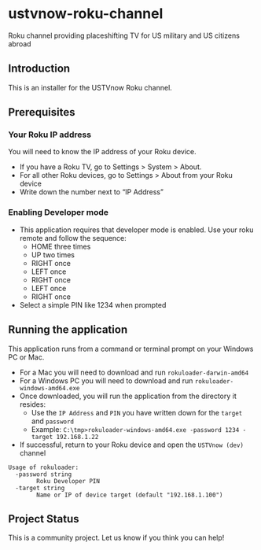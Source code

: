 # ustvnow-roku-channel
Roku channel providing placeshifting TV for US military and US citizens abroad

## Introduction
This is an installer for the USTVnow Roku channel.

## Prerequisites

### Your Roku IP address
You will need to know the IP address of your Roku device.
  - If you have a Roku TV, go to Settings > System > About. 
  - For all other Roku devices, go to Settings > About from your Roku device
  - Write down the number next to “IP Address”
  
### Enabling Developer mode  
  - This application requires that developer mode is enabled. Use your roku remote and follow the sequence:
    - HOME  three times
    - UP    two   times
    - RIGHT once
    - LEFT  once
    - RIGHT once
    - LEFT  once
    - RIGHT once
  - Select a simple PIN like 1234 when prompted

## Running the application
This application runs from a command or terminal prompt on your Windows PC or Mac.
  - For a Mac you will need to download and run `rokuloader-darwin-amd64`
  - For a Windows PC you will need to download and run `rokuloader-windows-amd64.exe`
  - Once downloaded, you will run the application from the directory it resides:
    - Use the `IP Address` and `PIN` you have written down for the `target` and `password`
    - Example: `C:\tmp>rokuloader-windows-amd64.exe -password 1234 -target 192.168.1.22` 
  - If successful, return to your Roku device and open the `USTVnow (dev)` channel

```
Usage of rokuloader:
  -password string
        Roku Developer PIN
  -target string
        Name or IP of device target (default "192.168.1.100")
```

## Project Status
This is a community project. Let us know if you think you can help!

